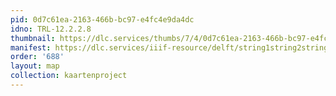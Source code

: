 ```yaml
---
pid: 0d7c61ea-2163-466b-bc97-e4fc4e9da4dc
idno: TRL-12.2.2.8
thumbnail: https://dlc.services/thumbs/7/4/0d7c61ea-2163-466b-bc97-e4fc4e9da4dc/full/400,339/0/default.jpg
manifest: https://dlc.services/iiif-resource/delft/string1string2string3/kaartenproject-2007/TRL-12.2.2.8
order: '688'
layout: map
collection: kaartenproject
---
```

